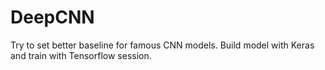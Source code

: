 # DeepCNN
Try to set better baseline for famous CNN models. Build model with Keras and train with Tensorflow session.
